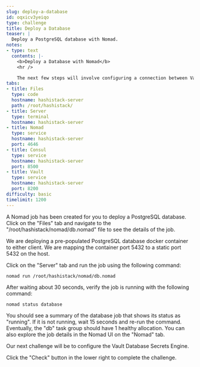 ```yaml
---
slug: deploy-a-database
id: oqxicv3yeiqo
type: challenge
title: Deploy a Database
teaser: |
  Deploy a PostgreSQL database with Nomad.
notes:
- type: text
  contents: |-
    <b>Deploy a Database with Nomad</b>
    <hr />

    The next few steps will involve configuring a connection between Vault and our database, so let's deploy one that we can connect to.
tabs:
- title: Files
  type: code
  hostname: hashistack-server
  path: /root/hashistack/
- title: Server
  type: terminal
  hostname: hashistack-server
- title: Nomad
  type: service
  hostname: hashistack-server
  port: 4646
- title: Consul
  type: service
  hostname: hashistack-server
  port: 8500
- title: Vault
  type: service
  hostname: hashistack-server
  port: 8200
difficulty: basic
timelimit: 1200
---
```

A Nomad job has been created for you to deploy a PostgreSQL database. Click on the "Files" tab and navigate to the "/root/hashistack/nomad/db.nomad" file to see the details of the job.

We are deploying a pre-populated PostgreSQL database docker container to either client. We are mapping the container port 5432 to a static port 5432 on the host.

Click on the "Server" tab and run the job using the following command:
```
nomad run /root/hashistack/nomad/db.nomad
```
After waiting about 30 seconds, verify the job is running with the following command:
```
nomad status database
```
You should see a summary of the database job that shows its status as "running". If it is not running, wait 15 seconds and re-run the command. Eventually, the "db" task group should have 1 healthy allocation. You can also explore the job details in the Nomad UI on the "Nomad" tab.

Our next challenge will be to configure the Vault Database Secrets Engine.

Click the "Check" button in the lower right to complete the challenge.